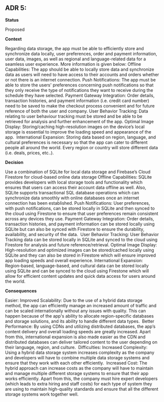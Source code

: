 ## **ADR 5:**

**Status**

Proposed

**Context**

Regarding data storage, the app must be able to efficiently store and synchronize data locally, user preferences, order and payment information, user data, images, as well as regional and language-related data for a seamless user experience. More information is given below: 
Offline Capabilities: The app should be able to locally store data and synchronize data as users will need to have access to their accounts and orders whether or not there is an internet connection. 
Push Notifications: The app must be able to store the users' preferences concerning push notifications so that they only receive the type of notifications they want to receive during the schedule they have selected. 
Payment Gateway Integration: Order details, transaction histories, and payment information (i.e. credit card number) need to be saved to make the checkout process convenient and for future reference of both the user and company. 
User Behavior Tracking: Data relating to user behaviour tracking must be stored and be able to be retrieved for analysis and further enhancement of the app. 
Optimal Image Display: Storing/caching high-resolution images on the device’s local storage is essential to improve the loading speed and appearance of the app. 
International Expansion: Storing data based on region, language, and cultural preferences is necessary so that the app can cater to different people all around the world. Every region or country will store different data (i.e. deals, prices, etc..). 

**Decision**

Use a combination of SQLite for local data storage and Firebase’s Cloud Firestore for cloud-based online data storage 
Offline Capabilities: SQLite provides developers with local storage tools and functionality which ensures that users can access their account data offline as well. Also, SQLite supports transactional SQL database operations which can synchronize data smoothly with online databases once an internet connection has been established.
Push Notifications: User preferences, with push notifications, can be stored locally in SQLite and then synced to the cloud using Firestone to ensure that user preferences remain consistent across any devices they use.
Payment Gateway Integration: Order details, transaction histories, and payment information can be stored locally using SQLite but can also be synced with Firestore to ensure the durability, availability, and security of the data. 
User Behavior Tracking: User Behavior Tracking data can be stored locally in SQLite and synced to the cloud using Firestore for analysis and future reference/retrieval.
Optimal Image Display: High-resolution and optimized images can be stored/cached locally using SQLite and they can also be stored in Firestore which will ensure improved app loading speeds and overall experience. 
International Expansion: Region-based, language-based, and cultural data can be stored locally using SQLite and can be synced to the cloud using Firestone which will allow for efficient content updates and quick data access for users around the world.  

**Consequences**

 Easier: Improved Scalability: Due to the use of a hybrid data storage method, the app can efficiently manage an increased amount of traffic and can be scaled internationally without any issues with quality. This can happen because of the app's ability to allocate region-specific databases and storage solutions, and its ability to handle different data types.  Better Performance: By using CDNs and utilizing distributed databases, the app’s content delivery and overall loading speeds are greatly increased. Apart from this, international expansion is also made easier as the CDN and distributed databases can deliver tailored content to the user depending on their language, region, and culture.  
 Difficulties: Increased Complexity: Using a hybrid data storage system increases complexity as the company and developers will have to combine multiple data storage systems and ensure that they work with each other efficiently.  Increased Cost: The hybrid approach can increase costs as the company will have to maintain and manage multiple different storage systems to ensure that their app works efficiently. Apart from this, the company must hire expert developers (which leads to extra hiring and staff costs) for each type of system they are using to maintain high-quality standards and ensure that all the different storage systems work together well. 
